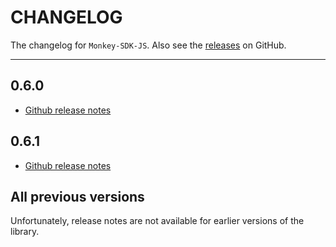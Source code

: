 # CHANGELOG

The changelog for `Monkey-SDK-JS`. Also see the [releases](https://github.com/Criptext/Monkey-SDK-JS/releases) on GitHub.

--------------------------------------

0.6.0
-----

- [Github release notes](https://github.com/Criptext/Monkey-SDK-JS/tag/0.6.0)

0.6.1
-----

- [Github release notes](https://github.com/Criptext/Monkey-SDK-JS/tag/0.6.1)

All previous versions
---------------------

Unfortunately, release notes are not available for earlier versions of the library.
